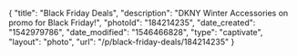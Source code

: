 {
    "title": "Black Friday Deals",
    "description": "DKNY Winter Accessories on promo for Black Friday!",
    "photoId": "184214235",
    "date_created": "1542979786",
    "date_modified": "1546466828",
    "type": "captivate",
    "layout": "photo",
    "url": "\/p\/black-friday-deals\/184214235"
}